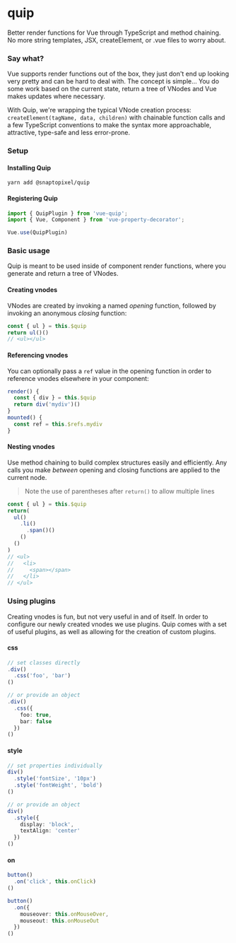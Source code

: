 # quip
Better render functions for Vue through TypeScript and method chaining. No more string templates, JSX, createElement, or .vue files to worry about.

### Say what?
Vue supports render functions out of the box, they just don't end up looking very pretty and can be hard to deal with. The concept is simple… You do some work based on the current state, return a tree of VNodes and Vue makes updates where necessary.

With Quip, we're wrapping the typical VNode creation process: `createElement(tagName, data, children)` with chainable function calls and a few TypeScript conventions to make the syntax more approachable, attractive, type-safe and less error-prone.

### Setup
#### Installing Quip
```
yarn add @snaptopixel/quip
```

#### Registering Quip
```ts
import { QuipPlugin } from 'vue-quip';
import { Vue, Component } from 'vue-property-decorator';

Vue.use(QuipPlugin)
```

### Basic usage
Quip is meant to be used inside of component render functions, where you generate and return a tree of VNodes.

#### Creating vnodes
VNodes are created by invoking a named _opening_ function, followed by invoking an anonymous _closing_ function:
```ts
const { ul } = this.$quip
return ul()()
// <ul></ul>
```

#### Referencing vnodes
You can optionally pass a `ref` value in the opening function in order to reference vnodes elsewhere in your component:
```ts
render() {
  const { div } = this.$quip
  return div('mydiv')()
}
mounted() {
  const ref = this.$refs.mydiv
}
```

#### Nesting vnodes
Use method chaining to build complex structures easily and efficiently. Any calls you make _between_ opening and closing functions are applied to the current node.
> Note the use of parentheses after `return()` to allow multiple lines
```ts
const { ul } = this.$quip
return(
  ul()
    .li()
      .span()()
    ()
  ()
)
// <ul>
//   <li>
//     <span></span>
//   </li>
// </ul>
```

### Using plugins
Creating vnodes is fun, but not very useful in and of itself. In order to configure our newly created vnodes we use plugins. Quip comes with a set of useful plugins, as well as allowing for the creation of custom plugins.

#### css
```ts
// set classes directly
.div()
  .css('foo', 'bar')
()

// or provide an object
.div()
  .css({
    foo: true,
    bar: false
  })
()
```
#### style
```ts
// set properties individually
div()
  .style('fontSize', '10px')
  .style('fontWeight', 'bold')
()

// or provide an object
div()
  .style({
    display: 'block',
    textAlign: 'center'
  })
()
```
#### on
```ts
button()
  .on('click', this.onClick)
()

button()
  .on({
    mouseover: this.onMouseOver,
    mouseout: this.onMouseOut
  })
()
```